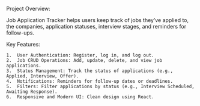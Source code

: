 Project Overview:

Job Application Tracker helps users keep track of jobs they’ve applied to, the companies, application statuses, interview stages, and reminders for follow-ups.

Key Features:

	1.	User Authentication: Register, log in, and log out.
	2.	Job CRUD Operations: Add, update, delete, and view job applications.
	3.	Status Management: Track the status of applications (e.g., Applied, Interview, Offer).
	4.	Notifications: Reminders for follow-up dates or deadlines.
	5.	Filters: Filter applications by status (e.g., Interview Scheduled, Awaiting Response).
	6.	Responsive and Modern UI: Clean design using React.
